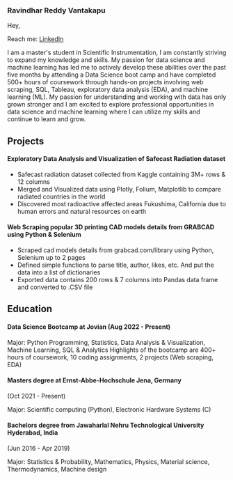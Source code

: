 ### Ravindhar Reddy Vantakapu 
Hey,

Reach me: [LinkedIn](https://www.linkedin.com/in/ravindhar-reddy-vantakapu/)

I am a master's student in Scientific Instrumentation, I am constantly striving to expand my knowledge and skills. My passion for data science and machine learning has led me to actively develop these abilities over the past five months by attending a Data Science boot camp and have completed 500+ hours of coursework through hands-on projects involving web scraping, SQL, Tableau, exploratory data analysis (EDA), and machine learning (ML). My passion for understanding and working with data has only grown stronger and I am excited to explore professional opportunities in data science and machine learning where I can utilize my skills and continue to learn and grow.


## Projects
#### Exploratory Data Analysis and Visualization of Safecast Radiation dataset
- Safecast radiation dataset collected from Kaggle containing 3M+ rows & 12 columns
- Merged and Visualized data using Plotly, Folium, Matplotlib to compare radiated countries in the world
- Discovered most radioactive affected areas Fukushima, California due to human errors and natural resources on earth


#### Web Scraping popular 3D printing CAD models details from GRABCAD using Python & Selenium 
- Scraped cad models details from grabcad.com/library using Python, Selenium up to 2 pages
- Defined simple functions to parse title, author, likes, etc. And put the data into a list of dictionaries
- Exported data contains 200 rows & 7 columns into Pandas data frame and converted to .CSV file


## Education
#### Data Science Bootcamp at Jovian (Aug 2022 - Present)

Major: Python Programming, Statistics, Data Analysis & Visualization, Machine Learning, SQL & Analytics 
Highlights of the bootcamp are 400+ hours of coursework, 10 coding assignments, 2 projects (Web scraping, EDA)

#### Masters degree at Ernst-Abbe-Hochschule Jena, Germany
(Oct 2021 - Present)

Major: Scientific computing (Python), Electronic Hardware Systems (C)

#### Bachelors degree from Jawaharlal Nehru Technological University Hyderabad, India
(Jun 2016 - Apr 2019)

Major: Statistics & Probability, Mathematics, Physics, Material science, Thermodynamics, Machine design
